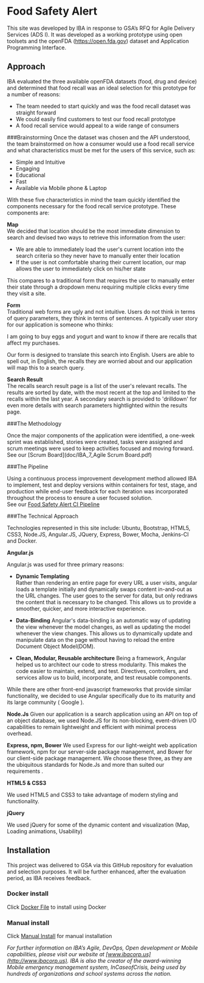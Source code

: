 # Food Safety Alert

This site was developed by IBA in response to GSA’s RFQ for Agile Delivery Services (ADS I). It was developed as a working prototype using open toolsets and the openFDA (https://open.fda.gov) dataset and Application Programming Interface.

## Approach

IBA evaluated the three available openFDA datasets (food, drug and device) and determined that food recall was an ideal selection for this prototype for a number of reasons:
* The team needed to start quickly and was the food recall dataset was straight forward<br/>
* We could easily find customers to test our food recall prototype<br/>
* A food recall service would appeal to a wide range of consumers

###Brainstorming
Once the dataset was chosen and the API understood, the team brainstormed on how a consumer would use a food recall service and what characteristics must be met for the 
users of this service, such as:

* Simple and Intuitive
* Engaging
* Educational
* Fast
* Available via Mobile phone & Laptop

With these five characteristics in mind the team quickly identified the components necessary for the food recall service prototype. These components are:

**Map**<br/>
We decided that location should be the most immediate dimension to search and devised two ways to retrieve this information from the user:

* We are able to immediately load the user's current location into the search criteria so they never have to manually enter their location
* If the user is not comfortable sharing their current location, our map allows the user to immediately click on his/her state

This compares to a traditional form that requires the user to manually enter their state through a dropdown menu requiring multiple clicks every time they visit a site.

**Form**<br/>
Traditional web forms are ugly and not intuitive. Users do not think in terms of query parameters, they think in terms of sentences. A typically user story for our application is someone who thinks: 

I am going to buy eggs and yogurt and want to know if there are recalls that affect my purchases.

Our form is designed to translate this search into English. Users are able to spell out, in English, the recalls they are worried about and our application will map this to a search query. 

**Search Result**<br/>
The recalls search result page is a list of the user's relevant recalls. The results are sorted by date, with the most recent at the top and limited to the recalls within the last year. A secondary search is provided 
to 'drilldown' for even more details with search parameters hightlighted within the results page.

###The Methodology

Once the major components of the application were identified, a one-week sprint was established, stories were created, tasks were assigned and scrum meetings were used to keep activities focused and moving forward.  See our [Scrum Board](doc/IBA_7_Agile Scrum Board.pdf)

###The Pipeline

Using a continuous process improvement development method allowed IBA to implement, test and deploy versions within containers for test, stage, and production while end-user feedback for each iteration was incorporated throughout the process to ensure a user focused solution.  <br/>See our [Food Safety Alert CI Pipeline](doc/FoodSafetyAlert_CI_Pipeline.pdf)

###The Technical Approach

Technologies represented in this site include: Ubuntu, Bootstrap, HTML5, CSS3, Node.JS, Angular.JS, JQuery, Express, Bower, Mocha, Jenkins-CI and Docker.

**Angular.js**

Angular.js was used for three primary reasons:

* **Dynamic Templating**	
Rather than rendering an entire page for every URL a user visits, angular loads a template initially and dynamically swaps content in-and-out as the URL changes. The user goes to the server for data, but only redraws the content that is necessary to be changed. This allows us to provide a smoother, quicker, and more interactive experience.

* **Data-Binding**
Angular's data-binding is an automatic way of updating the view whenever the model changes, as well as updating the model whenever the view changes. This allows us to dynamically update and manipulate data on the page without having to reload the entire Document Object Model(DOM).

* **Clean, Modular, Reusable architecture**
Being a framework, Angular helped us to architect our code to stress modularity. This makes the code easier to maintain, extend, and test. Directives, controllers, and services allow us to build, incorporate, and test  reusable components. 

While there are other front-end javascript frameworks that provide similar functionality, we decided to use Angular specifically due to its maturity and its large community ( Google ).

**Node.Js**
Given our application is a search application using an API on top of an object database, we used Node.JS for its non-blocking, event-driven I/O capabilities to remain lightweight and efficient with minimal process overhead.

**Express, npm, Bower**
We used Express for our light-weight web application framework, npm for our server-side package management, and Bower for our client-side package management. We choose these three, as they are the ubiquitous standards for Node.Js and more than suited our requirements .

**HTML5 & CSS3**

We used HTML5 and CSS3 to take advantage of modern styling and functionality.

**jQuery**

We used jQuery for some of the dynamic content and visualization (Map, Loading animations, Usability)

## Installation
This project was delivered to GSA via this GitHub repository for evaluation and selection purposes. It will be further enhanced, after the evaluation period, as IBA receives feedback.

### Docker install

Click [Docker File](Dockerfile) to install using Docker

### Manual install

Click [Manual Install](doc/IBA_FoodSafetyAlert_Manual_Install.md) for manual installation


*For further information on IBA’s Agile, DevOps, Open development or Mobile capabilities, please visit our website at [www.ibacorp.us](http://www.ibacorp.us). IBA is also the creator of the award-winning Mobile emergency management system, InCaseofCrisis, being used by hundreds of organizations and school systems across the nation.*